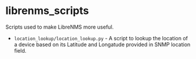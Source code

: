 # librenms_scripts
Scripts used to make LibreNMS more useful.

 - `location_lookup/location_lookup.py` - A script to lookup the location of a
   device based on its Latitude and Longatude provided in SNMP location field.